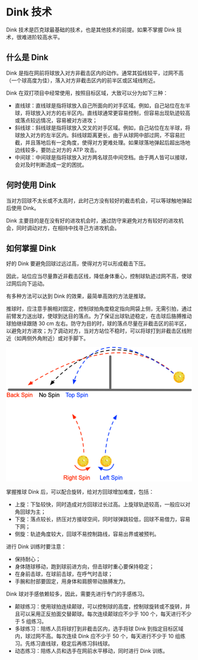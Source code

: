 # Dink 技术

Dink 技术是匹克球最基础的技术，也是其他技术的前提。如果不掌握 Dink 技术，很难进阶较高水平。

## 什么是 Dink

Dink 是指在网前将球放入对方非截击区内的动作。通常其弧线较平，过网不高（一个球高度为佳），落入对方非截击区内的前半区或区域线附近。

Dink 在双打项目中经常使用，按照目标区域，大致可以分为如下三种：

* 直线球：直线球是指将球放入自己所面向的对手区域。例如，自己站位在左半球，将球放入对方的右半区内。直线球通常更容易控制，但容易出现轨迹较高或落点较远情况，容易被对方进攻；
* 斜线球：斜线球是指将球放入交叉的对手区域。例如，自己站位在左半球，将球放入对方的左半区内。斜线球距离更长，由于从球网中部过网，不容易拦截，并且落地后有一定角度，使得对方更难处理。如果球落地弹起后超出场地边线较多，要防止对方的 ATP 攻击。
* 中间球：中间球是指将球放入对方两名球员中间空档。由于两人皆可以接球，会对及时判断造成一定的困扰。

## 何时使用 Dink

当对方回球不太长或不太高时，此时己方没有较好的截击机会，可以等球触地弹起后使用 Dink。

Dink 主要目的是在没有好的进攻机会时，通过防守来避免对方有较好的进攻机会，同时调动对方，在相持中找寻己方进攻机会。

## 如何掌握 Dink

好的 Dink 要避免回球过远过高，使得对方可以形成截击下压。

因此，站位应当尽量靠近非截击区线，降低身体重心，控制球轨迹过网不高，使球过网后向下运动。

有多种方法可以达到 Dink 的效果，最简单高效的方法是推球。

推球时，应注意手腕相对固定，控制球拍角度稳定指向网袋上侧，无需引拍，通过前臂发力送出球，使球到达目的落点。为了保证出球轨迹稳定，在击球后胳膊推动球拍继续跟随 30 cm 左右。防守为目的时，球的落点尽量在非截击区的前半区，以避免对方进攻；为了调动对方，当对方站位不稳时，可以将球打到非截击区线附近（如两侧外角附近）或对手脚下。

![不同旋转造成的飞行轨迹](_images/spin-trajectory.png)

掌握推球 Dink 后，可以配合旋转，给对方回球增加难度，包括：

* 上旋：下坠较快，同时造成对方回球过长过高。上旋球轨迹较高，一般应以对角回球为主；
* 下旋：落点较长，挤压对方接球空间，同时球弹跳较低，回球不易借力，容易下网；
* 侧旋：轨迹角度较大，回球不易控制路线，容易出界或被预判。


进行 Dink 训练时要注意：

* 保持耐心；
* 身体随球移动，跑到球前进方向，但击球时重心要保持稳定；
* 在身前击球，在球前击球，在呼气时击球；
* 手腕和肘部要固定，用身体和肩膀带动胳膊发力。

Dink 球对手感依赖较多，因此，需要先进行专门的手感练习。

* 颠球练习：使用球拍连续颠球，可以控制球的高度，控制球旋转或不旋转，并且可以采用正反拍面交替颠球。每次连续颠球应不少于 100 个，每天进行不少于 5 组练习。
* 多球练习：陪练人员将球打到非截击区内，选手将球 Dink 到指定目标区域内，球过网不高。每次连续 Dink 应不少于 50 个，每天进行不少于 10 组练习。先练习直线球，稳定后再练习斜线球。
* 动态练习：陪练人员和选手在网前水平移动，同时进行 Dink 训练。

